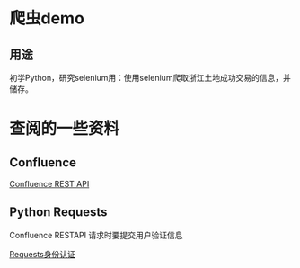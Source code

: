 # 爬虫demo

## 用途

初学Python，研究selenium用：使用selenium爬取浙江土地成功交易的信息，并储存。

# 查阅的一些资料

## Confluence
[Confluence REST API](https://developer.atlassian.com/server/confluence/confluence-rest-api-examples/)

## Python Requests

Confluence RESTAPI 请求时要提交用户验证信息

[Requests身份认证](http://2.python-requests.org/zh_CN/latest/user/authentication.html)

